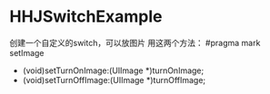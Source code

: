 # HHJSwitchExample
创建一个自定义的switch，可以放图片
用这两个方法：
#pragma mark setImage
- (void)setTurnOnImage:(UIImage *)turnOnImage;
- (void)setTurnOffImage:(UIImage *)turnOffImage;
